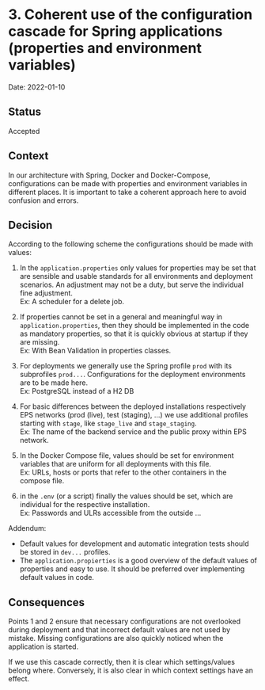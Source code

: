 # 3. Coherent use of the configuration cascade for Spring applications (properties and environment variables)

Date: 2022-01-10

## Status

Accepted

## Context

In our architecture with Spring, Docker and Docker-Compose, configurations can be made with properties and environment variables in different places. It is important to take a coherent approach here to avoid confusion and errors.

## Decision

According to the following scheme the configurations should be made with values:

1. In the `application.properties` only values for properties may be set that are sensible and usable standards for all environments and deployment scenarios. An adjustment may not be a duty, but serve the individual fine adjustment.  
Ex: A scheduler for a delete job.

2. If properties cannot be set in a general and meaningful way in `application.properties`, then they should be implemented in the code as mandatory properties, so that it is quickly obvious at startup if they are missing.  
Ex: With Bean Validation in properties classes. 

3. For deployments we generally use the Spring profile `prod` with its subprofiles `prod...`. Configurations for the deployment environments are to be made here.  
Ex: PostgreSQL instead of a H2 DB

4. For basic differences between the deployed installations respectively EPS networks (prod (live), test (staging), ...) we use additional profiles starting with `stage`, like `stage_live` and `stage_staging`.  
Ex: The name of the backend service and the public proxy within EPS network. 

5. In the Docker Compose file, values should be set for environment variables that are uniform for all deployments with this file.  
Ex: URLs, hosts or ports that refer to the other containers in the compose file.

6. in the `.env` (or a script) finally the values should be set, which are individual for the respective installation.  
Ex: Passwords and ULRs accessible from the outside …

Addendum:

- Default values for development and automatic integration tests should be stored in `dev...` profiles.
- The `application.propierties` is a good overview of the default values of properties and easy to use. It should be preferred over implementing default values in code.

## Consequences

Points 1 and 2 ensure that necessary configurations are not overlooked during deployment and that incorrect default values are not used by mistake. Missing configurations are also quickly noticed when the application is started.

If we use this cascade correctly, then it is clear which settings/values belong where. Conversely, it is also clear in which context settings have an effect.
